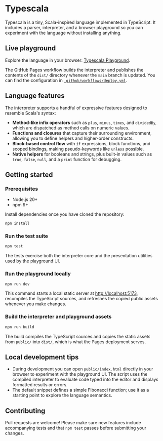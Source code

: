 # Typescala

Typescala is a tiny, Scala-inspired language implemented in TypeScript. It includes a parser, interpreter, and a browser playground so you can experiment with the language without installing anything.

## Live playground

Explore the language in your browser: [Typescala Playground](https://timrefsix.github.io/Typescala/).

The GitHub Pages workflow builds the interpreter and publishes the contents of the `dist/` directory whenever the `main` branch is updated. You can find the configuration in [`.github/workflows/deploy.yml`](.github/workflows/deploy.yml).

## Language features

The interpreter supports a handful of expressive features designed to resemble Scala's syntax:

- **Method-like infix operators** such as `plus`, `minus`, `times`, and `dividedBy`, which are dispatched as method calls on numeric values.
- **Functions and closures** that capture their surrounding environment, allowing you to define helpers and higher-order constructs.
- **Block-based control flow** with `if` expressions, block functions, and scoped bindings, making pseudo-keywords like `unless` possible.
- **Native helpers** for booleans and strings, plus built-in values such as `true`, `false`, `null`, and a `print` function for debugging.

## Getting started

### Prerequisites

- Node.js 20+
- npm 9+

Install dependencies once you have cloned the repository:

```bash
npm install
```

### Run the test suite

```bash
npm test
```

The tests exercise both the interpreter core and the presentation utilities used by the playground UI.

### Run the playground locally

```bash
npm run dev
```

This command starts a local static server at [http://localhost:5173](http://localhost:5173), recompiles the TypeScript sources, and refreshes the copied public assets whenever you make changes.

### Build the interpreter and playground assets

```bash
npm run build
```

The build compiles the TypeScript sources and copies the static assets from `public/` into `dist/`, which is what the Pages deployment serves.

## Local development tips

- During development you can open `public/index.html` directly in your browser to experiment with the playground UI. The script uses the compiled interpreter to evaluate code typed into the editor and displays formatted results or errors.
- The default snippet defines a simple Fibonacci function; use it as a starting point to explore the language semantics.

## Contributing

Pull requests are welcome! Please make sure new features include accompanying tests and that `npm test` passes before submitting your changes.
